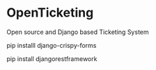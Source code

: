 # OpenTicketing
Open source and Django based Ticketing System

pip installl django-crispy-forms

pip install djangorestframework

